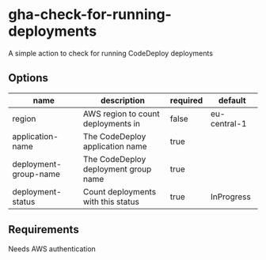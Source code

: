# gha-check-for-running-deployments

A simple action to check for running CodeDeploy deployments


## Options

| name                       | description                                       | required | default      |
|----------------------------|---------------------------------------------------|----------|--------------|
|  region                    | AWS region to count deployments in                | false    | eu-central-1 |
|  application-name          | The CodeDeploy application name                   | true     |              |
|  deployment-group-name     | The CodeDeploy deployment group name              | true     |              |
|  deployment-status         | Count deployments with this status                | true     | InProgress   |


## Requirements

Needs AWS authentication
